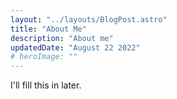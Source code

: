 ```yaml
---
layout: "../layouts/BlogPost.astro"
title: "About Me"
description: "About me"
updatedDate: "August 22 2022"
# heroImage: ""
---
```


I'll fill this in later.